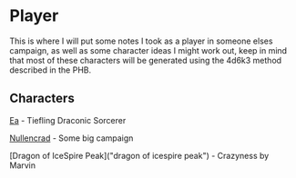 # Player
This is where I will put some notes I took as a player in someone elses campaign, as well as some character ideas I might work out, keep in mind that most of these characters will be generated using the 4d6k3 method described in the PHB.

## Characters
[Ea](Ea) - Tiefling Draconic Sorcerer

[Nullencrad](Nullencrad) - Some big campaign

[Dragon of IceSpire Peak]("dragon of icespire peak") - Crazyness by Marvin
